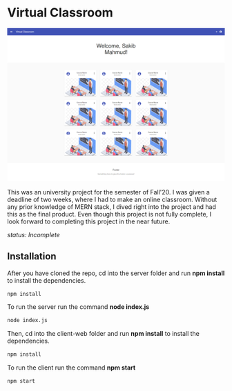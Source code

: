 # Virtual Classroom

![Home page](/public/Home.png)

This was an university project for the semester of Fall'20. I was given a deadline of two weeks, where I had to make an online classroom. Without any prior knowledge of MERN stack, I dived right into the project and had this as the final product. Even though this project is not fully complete, I look forward to completing this project in the near future.

_status: Incomplete_

## Installation

After you have cloned the repo, cd into the server folder and run **npm install** to install the dependencies.

```bash
npm install
```

To run the server run the command **node index.js**

```bash
node index.js
```

Then, cd into the client-web folder and run **npm install** to install the dependencies.

```bash
npm install
```

To run the client run the command **npm start**

```bash
npm start
```
